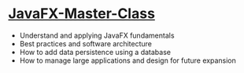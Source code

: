 # [JavaFX-Master-Class](https://www.udemy.com/course/javafx-master-class-create-a-banking-application-2022/)

- Understand and applying JavaFX fundamentals
- Best practices and software architecture
- How to add data persistence using a database
- How to manage large applications and design for future expansion
